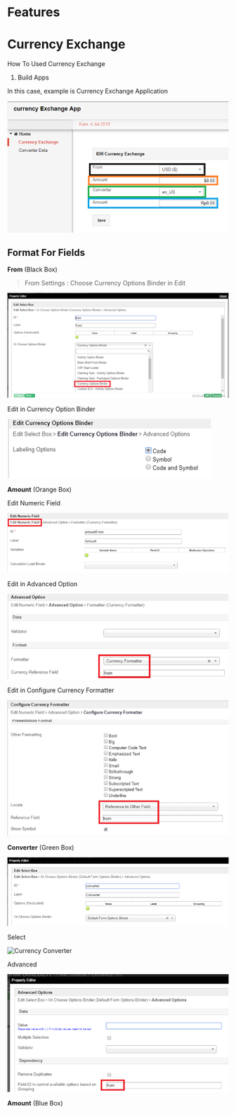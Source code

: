 # Features

# Currency Exchange

How To Used Currency Exchange

1. Build Apps

In this case, example is Currency Exchange Application

<img src="https://raw.githubusercontent.com/kinnara-digital-studio/kecak-workflow/master/docs/assets/currency.png" alt="Currency" />

<h2> Format For Fields </h2>

**From** (Black Box)

> From Settings :
Choose Currency Options Binder in Edit

<img src="https://raw.githubusercontent.com/kinnara-digital-studio/kecak-workflow/master/docs/assets/currencyFrom.png" alt="Currency From" />

Edit in Currency Option Binder

<img src="https://raw.githubusercontent.com/kinnara-digital-studio/kecak-workflow/master/docs/assets/currencyFromEdit.png" alt="Currency From" />

**Amount** (Orange Box)

Edit Numeric Field

<img src="https://raw.githubusercontent.com/kinnara-digital-studio/kecak-workflow/master/docs/assets/currencyAmountEdit.png" alt="Currency Amount" />

Edit in Advanced Option

<img src="https://raw.githubusercontent.com/kinnara-digital-studio/kecak-workflow/master/docs/assets/currencyAmountAdvance.png" alt="Currency Amount" />

Edit in Configure Currency Formatter

<img src="https://raw.githubusercontent.com/kinnara-digital-studio/kecak-workflow/master/docs/assets/currencyAmountConfigure.png" alt="Currency Amount" />

**Converter** (Green Box)

<img src="https://raw.githubusercontent.com/kinnara-digital-studio/kecak-workflow/master/docs/assets/currencyConverterEdit.png" alt="Currency Converter" />

Select

<img src="https://raw.githubusercontent.com/kinnara-digital-studio/kecak-workflow/master/docs/assets/currencyConverterSelectFrom.png" alt="Currency Converter" />

Advanced

<img src="https://raw.githubusercontent.com/kinnara-digital-studio/kecak-workflow/master/docs/assets/currencyConverterAdvanced.png" alt="Currency Converter" />


**Amount** (Blue Box)


